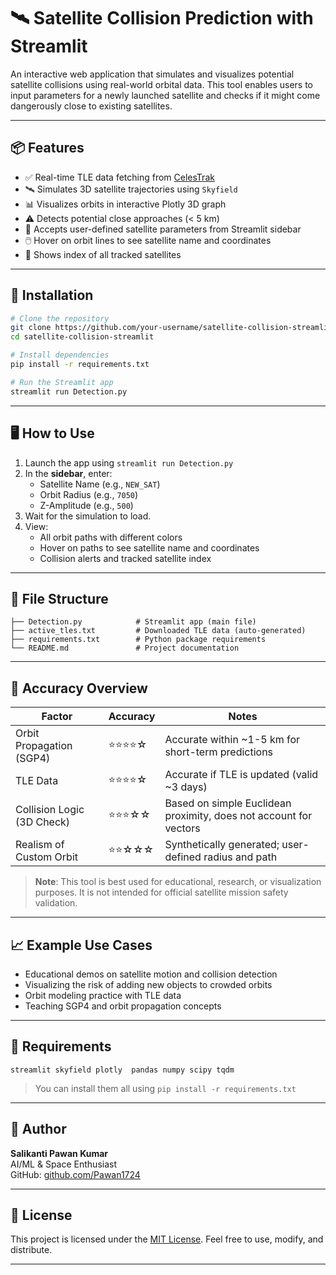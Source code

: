 # 🛰️ Satellite Collision Prediction with Streamlit

An interactive web application that simulates and visualizes potential satellite collisions using real-world orbital data. This tool enables users to input parameters for a newly launched satellite and checks if it might come dangerously close to existing satellites.

---

## 📦 Features

- ✅ Real-time TLE data fetching from [CelesTrak](https://celestrak.org/)
- 🛰️ Simulates 3D satellite trajectories using `Skyfield`
- 📊 Visualizes orbits in interactive Plotly 3D graph
- ⚠️ Detects potential close approaches (< 5 km)
- 🧠 Accepts user-defined satellite parameters from Streamlit sidebar
- 🖱️ Hover on orbit lines to see satellite name and coordinates
- 📘 Shows index of all tracked satellites

---

## 🔧 Installation

```bash
# Clone the repository
git clone https://github.com/your-username/satellite-collision-streamlit.git
cd satellite-collision-streamlit

# Install dependencies
pip install -r requirements.txt

# Run the Streamlit app
streamlit run Detection.py
```

---

## 🖥️ How to Use

1. Launch the app using `streamlit run Detection.py`
2. In the **sidebar**, enter:
   - Satellite Name (e.g., `NEW_SAT`)
   - Orbit Radius (e.g., `7050`)
   - Z-Amplitude (e.g., `500`)
3. Wait for the simulation to load.
4. View:
   - All orbit paths with different colors
   - Hover on paths to see satellite name and coordinates
   - Collision alerts and tracked satellite index

---

## 📂 File Structure

```
├── Detection.py            # Streamlit app (main file)
├── active_tles.txt         # Downloaded TLE data (auto-generated)
├── requirements.txt        # Python package requirements
└── README.md               # Project documentation
```

---

## 🧠 Accuracy Overview

| Factor                       | Accuracy     | Notes                                                                 |
|-----------------------------|--------------|-----------------------------------------------------------------------|
| Orbit Propagation (SGP4)    | ⭐⭐⭐⭐☆       | Accurate within ~1-5 km for short-term predictions                   |
| TLE Data                    | ⭐⭐⭐⭐☆       | Accurate if TLE is updated (valid ~3 days)                           |
| Collision Logic (3D Check)  | ⭐⭐⭐☆☆       | Based on simple Euclidean proximity, does not account for vectors    |
| Realism of Custom Orbit     | ⭐⭐☆☆☆       | Synthetically generated; user-defined radius and path                 |

> **Note**: This tool is best used for educational, research, or visualization purposes. It is not intended for official satellite mission safety validation.

---

## 📈 Example Use Cases

- Educational demos on satellite motion and collision detection
- Visualizing the risk of adding new objects to crowded orbits
- Orbit modeling practice with TLE data
- Teaching SGP4 and orbit propagation concepts

---

## 🧾 Requirements

```
streamlit skyfield plotly  pandas numpy scipy tqdm
```

> You can install them all using `pip install -r requirements.txt`

---

## 👤 Author

**Salikanti Pawan Kumar**  
AI/ML & Space Enthusiast  
GitHub: [github.com/Pawan1724](https://github.com/Pawan1724)

---

## 📃 License

This project is licensed under the [MIT License](https://opensource.org/licenses/MIT). Feel free to use, modify, and distribute.

---
